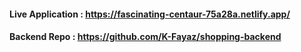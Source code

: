 #### Live Application : https://fascinating-centaur-75a28a.netlify.app/
#### Backend Repo : https://github.com/K-Fayaz/shopping-backend

